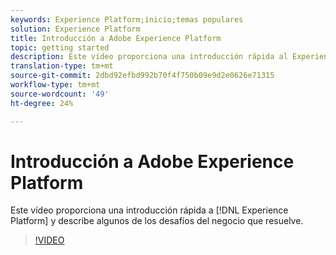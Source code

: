 ```yaml
---
keywords: Experience Platform;inicio;temas populares
solution: Experience Platform
title: Introducción a Adobe Experience Platform
topic: getting started
description: Este vídeo proporciona una introducción rápida al Experience Platform y describe los desafíos comerciales que soluciona.
translation-type: tm+mt
source-git-commit: 2dbd92efbd992b70f4f750b09e9d2e0626e71315
workflow-type: tm+mt
source-wordcount: '49'
ht-degree: 24%

---
```



# Introducción a Adobe Experience Platform

Este vídeo proporciona una introducción rápida a [!DNL Experience Platform] y describe algunos de los desafíos del negocio que resuelve.

>[!VIDEO](https://video.tv.adobe.com/v/32797?quality=12&learn=on)
